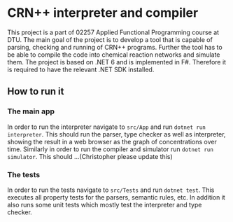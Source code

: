 # CRN++ interpreter and compiler

This project is a part of 02257 Applied Functional Programming course at DTU. The main goal of the project is to develop a tool that is capable of parsing, checking and running of CRN++ programs. Further the tool has to be able to compile the code into chemical reaction networks and simulate them. The project is based on .NET 6 and is implemented in F#. Therefore it is required to have the relevant .NET SDK installed.

## How to run it

### The main app
In order to run the interpreter navigate to `src/App` and run `dotnet run interpreter`. This should run the parser, type checker as well as interpreter, showing the result in a web browser as the graph of concentrations over time. Similarly in order to run the compiler and simulator run `dotnet run simulator`. This should ...(Christopher please update this)

### The tests
In order to run the tests navigate to `src/Tests` and run `dotnet test`. This executes all property tests for the parsers, semantic rules, etc. In addition it also runs some unit tests which mostly test the interpreter and type checker.
